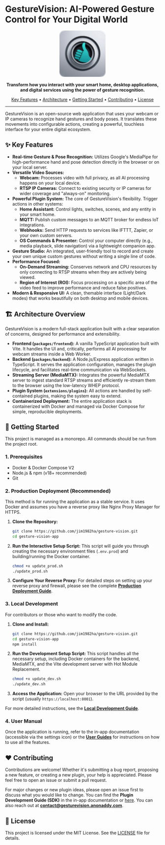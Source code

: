 # GestureVision: AI-Powered Gesture Control for Your Digital World

<p align="center">
  <img src="./packages/frontend/public/icons/icon-72.webp" alt="GestureVision Logo" width="150">
</p>

<p align="center">
  <strong>Transform how you interact with your smart home, desktop applications, and digital services using the power of gesture recognition.</strong>
</p>

<p align="center">
  <a href="#-key-features">Key Features</a> •
  <a href="#-architecture-overview">Architecture</a> •
  <a href="#-getting-started">Getting Started</a> •
  <a href="#-contributing">Contributing</a> •
  <a href="#-license">License</a>
</p>

---

GestureVision is an open-source web application that uses your webcam or IP cameras to recognize hand gestures and body poses. It translates these movements into configurable actions, creating a powerful, touchless interface for your entire digital ecosystem.

## ✨ Key Features

- **Real-time Gesture & Pose Recognition:** Utilizes Google's MediaPipe for high-performance hand and pose detection directly in the browser or on your local server.
- **Versatile Video Sources:**
  - **Webcam:** Processes video with full privacy, as all AI processing happens on your local device.
  - **RTSP IP Cameras:** Connect to existing security or IP cameras for wider coverage and "always-on" monitoring.
- **Powerful Plugin System:** The core of GestureVision's flexibility. Trigger actions in other systems:
  - **Home Assistant:** Control lights, switches, scenes, and any entity in your smart home.
  - **MQTT:** Publish custom messages to an MQTT broker for endless IoT integrations.
  - **Webhooks:** Send HTTP requests to services like IFTTT, Zapier, or your own custom servers.
  - **OS Commands & Presenter:** Control your computer directly (e.g., media playback, slide navigation) via a lightweight companion app.
- **Gesture Studio:** An integrated, user-friendly tool to record and create your own unique custom gestures without writing a single line of code.
- **Performance Focused:**
  - **On-Demand Streaming:** Conserves network and CPU resources by only connecting to RTSP streams when they are actively being viewed.
  - **Region of Interest (ROI):** Focus processing on a specific area of the video feed to improve performance and reduce false positives.
- **Modern & Responsive UI:** A clean, themable interface (Light/Dark modes) that works beautifully on both desktop and mobile devices.

## 🏗️ Architecture Overview

GestureVision is a modern full-stack application built with a clear separation of concerns, designed for performance and extensibility.

- **Frontend (`packages/frontend`):** A vanilla TypeScript application built with Vite. It handles the UI and, critically, performs all AI processing for webcam streams inside a Web Worker.
- **Backend (`packages/backend`):** A Node.js/Express application written in TypeScript. It serves the application configuration, manages the plugin lifecycle, and facilitates real-time communication via WebSockets.
- **Streaming Server (MediaMTX):** Integrates the powerful MediaMTX server to ingest standard RTSP streams and efficiently re-stream them to the browser using the low-latency WHEP protocol.
- **Plugin System (`extensions/plugins`):** All actions are handled by self-contained plugins, making the system easy to extend.
- **Containerized Deployment:** The entire application stack is containerized with Docker and managed via Docker Compose for simple, reproducible deployments.

## 🚀 Getting Started

This project is managed as a monorepo. All commands should be run from the project root.

### 1. Prerequisites

- Docker & Docker Compose V2
- Node.js & npm (v18+ recommended)
- Git

### 2. Production Deployment (Recommended)

This method is for running the application as a stable service. It uses Docker and assumes you have a reverse proxy like Nginx Proxy Manager for HTTPS.

1.  **Clone the Repository:**
    ```bash
    git clone https://github.com/jim1982ha/gesture-vision.git
    cd gesture-vision-app
    ```
2.  **Run the Interactive Setup Script:**
    This script will guide you through creating the necessary environment files (`.env.prod`) and building/running the Docker container.
    ```bash
    chmod +x update_prod.sh
    ./update_prod.sh
    ```
3.  **Configure Your Reverse Proxy:** For detailed steps on setting up your reverse proxy and firewall, please see the complete [**Production Deployment Guide**](./packages/frontend/public/docs/PRODUCTION.md).

### 3. Local Development

For contributors or those who want to modify the code.

1.  **Clone and Install:**
    ```bash
    git clone https://github.com/jim1982ha/gesture-vision.git
    cd gesture-vision-app
    npm install
    ```
2.  **Run the Development Setup Script:**
    This script handles all the necessary setup, including Docker containers for the backend, MediaMTX, and the Vite development server with Hot Module Replacement.
    ```bash
    chmod +x update_dev.sh
    ./update_dev.sh
    ```
3.  **Access the Application:** Open your browser to the URL provided by the script (usually `https://localhost:8001`).

For more detailed instructions, see the [**Local Development Guide**](./packages/frontend/public/docs/DEVELOPMENT.md).

### 4. User Manual

Once the application is running, refer to the in-app documentation (accessible via the <span class="material-icons">settings</span> icon) or the [**User Guides**](./packages/frontend/public/docs/GUIDES.md) for instructions on how to use all the features.

## ❤️ Contributing

Contributions are welcome! Whether it's submitting a bug report, proposing a new feature, or creating a new plugin, your help is appreciated. Please feel free to open an issue or submit a pull request.

For major changes or new plugin ideas, please open an issue first to discuss what you would like to change. You can find the **Plugin Development Guide (SDK)** in the in-app documentation or [here](./packages/frontend/public/docs/PLUGIN_DEV.md). You can also reach out at **contact@gesturevision.anonaddy.com**.

## 📄 License

This project is licensed under the MIT License. See the [LICENSE](LICENSE) file for details.
